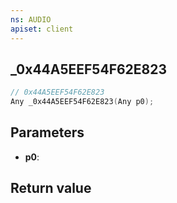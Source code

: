 ```yaml
---
ns: AUDIO
apiset: client
---
```

## _0x44A5EEF54F62E823

```c
// 0x44A5EEF54F62E823
Any _0x44A5EEF54F62E823(Any p0);
```


## Parameters
* **p0**:

## Return value